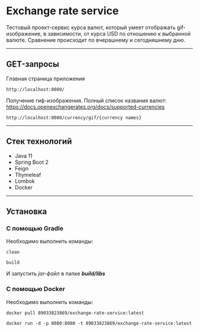 # Exchange rate service

Тестовый проект-сервис курса валют, который умеет отображать gif-изображение, в зависимости, от курса USD по отношению к выбранной валюте. Сравнение происходит по вчерашнему и сегодняшнему дню.
____
## GET-запросы 

Главная страница приложения
```
http://localhost:8080/
```
Получение гиф-изображения.
Полный список названия валют: https://docs.openexchangerates.org/docs/supported-currencies
```
http://localhost:8080/currency/gif/{currency names}
```


____
## Стек технологий
- Java 11
- Spring Boot 2
- Feign
- Thymeleaf
- Lombok 
- Docker
____
## Установка
### C помощью Gradle
Необходимо выполнить команды: 
```
clean
```
```
build
```
И запустить *jar-файл* в папке ___build/libs___

### C помощью Docker 
Необходимо выполнить команды:
```
docker pull 89033823869/exchange-rate-service:latest
```

```
docker run -d -p 8080:8080 -t 89033823869/exchange-rate-service:latest
```
